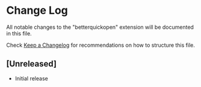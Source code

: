 # Change Log

All notable changes to the "betterquickopen" extension will be documented in this file.

Check [Keep a Changelog](http://keepachangelog.com/) for recommendations on how to structure this file.

## [Unreleased]

- Initial release